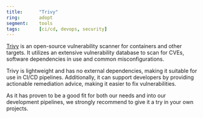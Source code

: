 ```yaml
---
title:      "Trivy"
ring:       adopt
segment:    tools
tags:       [ci/cd, devops, security]
---
```


[Trivy](https://trivy.dev/) is an open-source vulnerability scanner for containers and other targets. It utilizes
an extensive vulnerability database to scan for CVEs, software dependencies in use and common misconfigurations.

Trivy is lightweight and has no external dependencies, making it suitable for use in CI/CD pipelines. Additionally,
it can support developers by providing actionable remediation advice, making it easier to fix vulnerabilities.

As it has proven to be a good fit for both our needs and into our development pipelines, we strongly recommend to
give it a try in your own projects.
